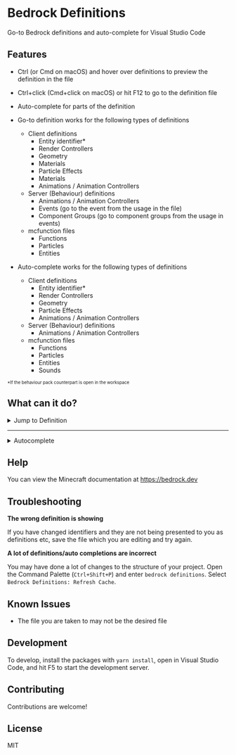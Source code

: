 # Bedrock Definitions

Go-to Bedrock definitions and auto-complete for Visual Studio Code

## Features

- Ctrl (or Cmd on macOS) and hover over definitions to preview the definition in the file
- Ctrl+click (Cmd+click on macOS) or hit F12 to go to the definition file
- Auto-complete for parts of the definition

- Go-to definition works for the following types of definitions
  - Client definitions
    - Entity identifier*
    - Render Controllers
    - Geometry
    - Materials
    - Particle Effects
    - Materials
    - Animations / Animation Controllers
  - Server (Behaviour) definitions 
    - Animations / Animation Controllers
    - Events (go to the event from the usage in the file)
    - Component Groups (go to component groups from the usage in events)
  - mcfunction files
    - Functions
    - Particles
    - Entities

- Auto-complete works for the following types of definitions
  - Client definitions
    - Entity identifier*
    - Render Controllers
    - Geometry
    - Particle Effects
    - Animations / Animation Controllers
  - Server (Behaviour) definitions 
    - Animations / Animation Controllers
  - mcfunction files
    - Functions
    - Particles
    - Entities
    - Sounds

<sub><sup>*If the behaviour pack counterpart is open in the workspace</sup></sub>

## What can it do?
<details>
  <summary>Jump to Definition</summary>
  <img src="https://raw.githubusercontent.com/destruc7i0n/vscode-bedrock-definitions/master/img/preview1.gif" />
  <a href="https://streamable.com/k3bel">Longer video example</a>
</details>
<hr />
<details>
  <summary>Autocomplete</summary>
  <img src="https://raw.githubusercontent.com/destruc7i0n/vscode-bedrock-definitions/master/img/preview2.gif" />
</details>

## Help

You can view the Minecraft documentation at https://bedrock.dev

## Troubleshooting

**The wrong definition is showing**

If you have changed identifiers and they are not being presented to you as definitions etc, save the file which you are editing and try again.

**A lot of definitions/auto completions are incorrect**

You may have done a lot of changes to the structure of your project. 
Open the Command Palette (`Ctrl+Shift+P`) and enter `bedrock definitions`.
Select `Bedrock Definitions: Refresh Cache`.

## Known Issues

- The file you are taken to may not be the desired file

## Development

To develop, install the packages with `yarn install`, open in Visual Studio Code, and hit F5 to start the development server.

## Contributing

Contributions are welcome!

## License

MIT